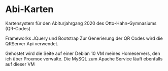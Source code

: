 # Abi-Karten
Kartensystem für den Abiturjahrgang 2020 des Otto-Hahn-Gymnasiums (QR-Codes)


Frameworks JQuery und Bootstrap
Zur Generierung der QR Codes wird die QRServer Api verwendet.

Gehostet wird die Seite auf einer Debian 10 VM meines Homeservers, den ich über Proxmox verwalte. Die MySQL zum Apache Service läuft ebenfalls auf dieser VM
